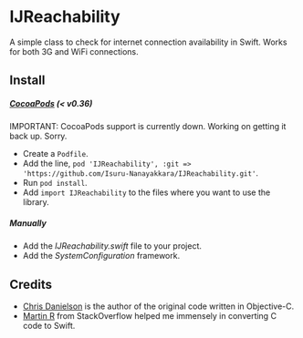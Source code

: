 IJReachability
==================

A simple class to check for internet connection availability in Swift. Works for both 3G and WiFi connections.


## Install

##### [CocoaPods](http://cocoapods.org/) (< v0.36)

IMPORTANT: CocoaPods support is currently down. Working on getting it back up. Sorry.

- Create a `Podfile`.
- Add the line, `pod 'IJReachability', :git => 'https://github.com/Isuru-Nanayakkara/IJReachability.git'`.
- Run `pod install`.
- Add `import IJReachability` to the files where you want to use the library. 


##### Manually
- Add the *IJReachability.swift* file to your project.
- Add the *SystemConfiguration* framework.


## Credits

* [Chris Danielson](http://www.chrisdanielson.com/2009/07/22/iphone-network-connectivity-test-example/) is the author of the original code written in Objective-C.
* [Martin R](http://stackoverflow.com/users/1187415/martin-r) from StackOverflow helped me immensely in converting C code to Swift.


